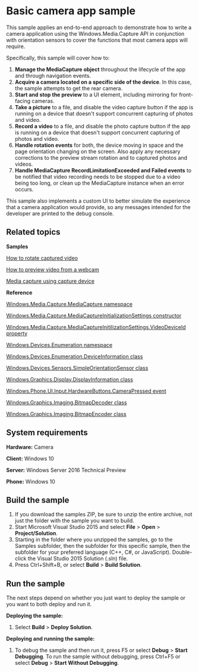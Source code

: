 ﻿<!---
  category: AudioVideoAndCamera 
  samplefwlink: http://go.microsoft.com/fwlink/p/?LinkId=619479&clcid=0x409
--->

# Basic camera app sample

This sample applies an end-to-end approach to demonstrate how to write a camera application using the Windows.Media.Capture API in conjunction with orientation sensors to cover the functions that most camera apps will require.

Specifically, this sample will cover how to:

1. **Manage the MediaCapture object** throughout the lifecycle of the app and through navigation events.
2. **Acquire a camera located on a specific side of the device**. In this case, the sample attempts to get the rear camera.
3. **Start and stop the preview** to a UI element, including mirroring for front-facing cameras.
4. **Take a picture** to a file, and disable the video capture button if the app is running on a device that doesn't support concurrent capturing of photos and video.
5. **Record a video** to a file, and disable the photo capture button if the app is running on a device that doesn't support concurrent capturing of photos and video.
6. **Handle rotation events** for both, the device moving in space and the page orientation changing on the screen. Also apply any necessary corrections to the preview stream rotation and to captured photos and videos.
7. **Handle MediaCapture RecordLimitationExceeded and Failed events** to be notified that video recording needs to be stopped due to a video being too long, or clean up the MediaCapture instance when an error occurs.

This sample also implements a custom UI to better simulate the experience that a camera application would provide, so any messages intended for the developer are printed to the debug console.

## Related topics

**Samples**

[How to rotate captured video](https://msdn.microsoft.com/en-us/library/windows/apps/hh868174.aspx)

[How to preview video from a webcam](https://msdn.microsoft.com/en-us/library/windows/apps/xaml/hh868171.aspx)

[Media capture using capture device](https://code.msdn.microsoft.com/windowsapps/Media-Capture-Sample-adf87622)

**Reference**

[Windows.Media.Capture.MediaCapture namespace](https://msdn.microsoft.com/en-us/library/windows/apps/windows.media.devices.aspx)

[Windows.Media.Capture.MediaCaptureInitializationSettings constructor](https://msdn.microsoft.com/en-us/library/windows/apps/windows.media.capture.mediacaptureinitializationsettings.mediacaptureinitializationsettings.aspx) 

[Windows.Media.Capture.MediaCaptureInitilizationSettings.VideoDeviceId property](https://msdn.microsoft.com/en-us/library/windows/apps/windows.media.capture.mediacaptureinitializationsettings.videodeviceid.aspx)

[Windows.Devices.Enumeration namespace](https://msdn.microsoft.com/en-us/library/windows/apps/windows.devices.enumeration.aspx)

[Windows.Devices.Enumeration.DeviceInformation class](https://msdn.microsoft.com/en-us/library/windows/apps/windows.devices.enumeration.deviceinformation)

[Windows.Devices.Sensors.SimpleOrientationSensor class](https://msdn.microsoft.com/en-us/library/windows/apps/windows.devices.sensors.simpleorientationsensor.aspx)

[Windows.Graphics.Display.DisplayInformation class](https://msdn.microsoft.com/en-us/library/windows/apps/windows.graphics.display.displayinformation.aspx)

[Windows.Phone.UI.Input.HardwareButtons.CameraPressed event](https://msdn.microsoft.com/en-us/library/windows/apps/windows.phone.ui.input.hardwarebuttons.camerapressed.aspx)

[Windows.Graphics.Imaging.BitmapDecoder class](https://msdn.microsoft.com/en-us/library/windows/apps/windows.graphics.imaging.bitmapdecoder.aspx)

[Windows.Graphics.Imaging.BitmapEncoder class](https://msdn.microsoft.com/en-us/library/windows/apps/windows.graphics.imaging.bitmapencoder.aspx)

## System requirements

**Hardware:** Camera

**Client:** Windows 10

**Server:** Windows Server 2016 Technical Preview

**Phone:** Windows 10

## Build the sample

1. If you download the samples ZIP, be sure to unzip the entire archive, not just the folder with the sample you want to build. 
2. Start Microsoft Visual Studio 2015 and select **File** \> **Open** \> **Project/Solution**.
3. Starting in the folder where you unzipped the samples, go to the Samples subfolder, then the subfolder for this specific sample, then the subfolder for your preferred language (C++, C#, or JavaScript). Double-click the Visual Studio 2015 Solution (.sln) file.
4. Press Ctrl+Shift+B, or select **Build** \> **Build Solution**.

## Run the sample

The next steps depend on whether you just want to deploy the sample or you want to both deploy and run it.

**Deploying the sample:**

1.  Select **Build** \> **Deploy Solution**.

**Deploying and running the sample:**

1.  To debug the sample and then run it, press F5 or select **Debug** \> **Start Debugging**. To run the sample without debugging, press Ctrl+F5 or select **Debug** \> **Start Without Debugging**.


